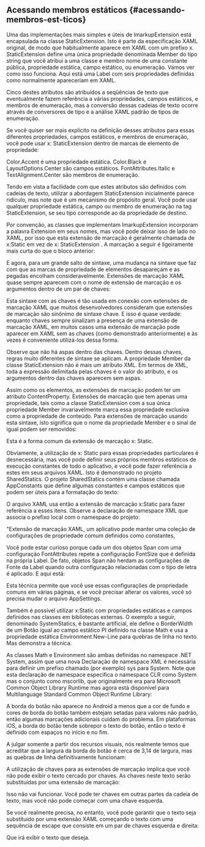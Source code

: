 ## Acessando membros estáticos {#acessando-membros-est-ticos}

Uma das implementações mais simples e úteis de ImarkupExtension está encapsulada na classe StaticExtension. Isto é parte da especificação XAML original, de modo que habitualmente aparece em XAML com um prefixo x. StaticExtension define uma única propriedade denominada Member do tipo string que você atribui a uma classe e membro nome de uma constante pública, propriedade estática, campo estático, ou enumeração. Vamos ver como isso funciona. Aqui está uma Label com seis propriedades definidas como normalmente apareceriam em XAML.

Cinco destes atributos são atribuidos a seqüências de texto que eventualmente fazem referência a várias propriedades, campos estáticos, e membros de enumeração, mas a conversão dessas cadeias de texto ocorre através de conversores de tipo e a análise XAML padrão de tipos de enumeração.

Se você quiser ser mais explícito na definição desses atributos para essas diferentes propriedades, campos estáticos, e membros de enumeração, você pode usar x: StaticExtension dentro de marcas de elemento de propriedade:

Color.Accent é uma propriedade estática. Color.Black e LayoutOptions.Center são campos estáticos. FontAttributes.Italic e TextAlignment.Center são membros de enumeração.

Tendo em vista a facilidade com que estes atributos são definidos com cadeias de texto, utilizar a abordagem StaticExtension inicialmente parece ridículo, mas note que é um mecanismo de propósito geral. Você pode usar qualquer propriedade estática, campo ou membro de enumeração na tag StaticExtension, se seu tipo corresponde ao da propriedade de destino.

Por convenção, as classes que implementam ImarkupExtension incorporam a palavra Extension em seus nomes, mas você pode deixar isso de lado no XAML, por isso que esta extensão de marcação é geralmente chamada de x:Static em vez de x: StaticExtension . A marcação a seguir é ligeiramente mais curta do que o bloco anterior:

E agora, para um grande salto de sintaxe, uma mudança na sintaxe que faz com que as marcas de propriedade de elementos desapareçam e as pegadas encolham consideravelmente. Extensões de marcação XAML quase sempre aparecem com o nome de extensão de marcação e os argumentos dentro de um par de chaves:

Esta sintaxe com as chaves é tão usada em conexão com extensões de marcação XAML que muitos desenvolvedores consideram que extensões de marcação são sinônimo de sintaxe chave. E isso é quase verdade: enquanto chaves sempre sinalizam a presença de uma extensão de marcação XAML, em muitos casos uma extensão de marcação pode aparecer em XAML sem as chaves (como demonstrado anteriormente) e às vezes é conveniente utilizá-los dessa forma.

Observe que não há aspas dentro das chaves. Dentro dessas chaves, regras muito diferentes de sintaxe se aplicam. A propriedade Member da classe StaticExtension não é mais um atributo XML. Em termos de XML, toda a expressão delimitada pelas chaves é o valor do atributo, e os argumentos dentro das chaves aparecem sem aspas.

Assim como os elementos, as extensões de marcação podem ter um atributo ContentProperty. Extensões de marcação que tem apenas uma propriedade, tais como a classe StaticExtension com a sua única propriedade Member invariavelmente marca essa propriedade exclusiva como a propriedade de conteúdo. Para extensões de marcação usando esta sintaxe, isto significa que o nome da propriedade Member e o sinal de igual podem ser removidos:

Esta é a forma comum da extensão de marcação x: Static.

Obviamente, a utilização de x: Static para essas propriedades particulares é desnecessária, mas você pode definir seus próprios membros estáticos de execução constantes de todo o aplicativo, e você pode fazer referência a estes em seus arquivos XAML. Isto é demonstrado no projeto SharedStatics. O projeto SharedStatics contém uma classe chamada AppConstants que define algumas constantes e campos estáticos que podem ser úteis para a formatação do texto:

O arquivo XAML usa então a extensão de marcação x:Static para fazer referência a esses itens. Observe a declaração de namespace XML que associa o prefixo local com o namespace do projeto:

&quot;Extensão de marcação XAML, um aplicativo pode manter uma coleção de configurações de propriedade comum definidos como constantes,

Você pode estar curioso porque cada um dos objetos Span com uma configuração FontAttributes repete a configuração FontSize que é definida na própria Label. De fato, objetos Span não herdam as configurações de Fonte da Label quando outra configuração relacionadas com o tipo de letra é aplicado. E aqui está:

Esta técnica permite que você use essas configurações de propriedade comuns em várias páginas, e se você precisar alterar os valores, você só precisa mudar o arquivo AppSettings.

Também é possível utilizar x:Static com propriedades estáticas e campos definidos nas classes em bibliotecas externas. O exemplo a seguir, denominado SystemStatics, é bastante artificial, ele define o BorderWidth de um Botão igual ao campo estático PI definido na classe Math e usa a propriedade estática Environment.New-Line para quebras de linha no texto. Mas demonstra a técnica.

As classes Math e Environment são ambas definidas no namespace .NET System, assim que uma nova Declaração de namespace XML é necessária para definir um prefixo chamado (por exemplo) sys para System. Note que esta declaração de namespace especifica o namespace CLR como System mas o conjunto como mscorlib, que originalmente era para Microsoft Common Object Library Runtime mas agora está disponível para Multilanguage Standard Common Object Runtime Library:

A borda do botão não aparece no Android a menos que a cor de fundo e cores de borda do botão também estejam setadas para valores não padrão, então algumas marcações adicionais cuidam do problema. Em plataformas iOS, a borda do botão tende sobrepor o texto do botão, então o texto é definido com espaços no início e no fim.

A julgar somente a partir dos recursos visuais, nós realmente temos que acreditar que a largura da borda do botão é cerca de 3,14 de largura, mas as quebras de linha definitivamente funcionam:

A utilização de chaves para as extensões de marcação implica que você não pode exibir o texto cercado por chaves. As chaves neste texto serão substituidas por uma extensão de marcação:

Isso não vai funcionar. Você pode ter chaves em outras partes da cadeia de texto, mas você não pode começar com uma chave esquerda.

Se você realmente precisa, no entanto, você pode garantir que o texto seja substituido por uma extensão XAML começando o texto com uma sequência de escape que consiste em um par de chaves esquerda e direita:

Que irá exibir o texto que deseja.